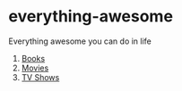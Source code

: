 # everything-awesome
Everything awesome you can do in life
1. [Books]()
2. [Movies]()
3. [TV Shows]()
